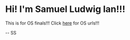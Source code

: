 ---
---

# Hi! I'm Samuel Ludwig Ian!!!
This is for OS finals!!!
Click [here](https://samuelsamosir27.github.io/os201/URLs/) for OS urls!!!

-- SS
